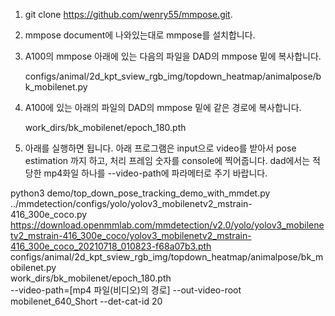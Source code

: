 1. git clone https://github.com/wenry55/mmpose.git. 
2. mmpose document에 나와있는대로 mmpose를 설치합니다.  
3. A100의 mmpose 아래에 있는 다음의 파일을 DAD의 mmpose 밑에 복사합니다.

   configs/animal/2d_kpt_sview_rgb_img/topdown_heatmap/animalpose/bk_mobilenet.py 

4. A100에 있는 아래의 파일의 DAD의 mmpose 밑에 같은 경로에 복사합니다.
   
   work_dirs/bk_mobilenet/epoch_180.pth
   
5. 아래를 실행하면 됩니다. 아래 프로그램은 input으로 video를 받아서 pose estimation 까지 하고, 처리 프레임 숫자를 console에 찍어줍니다.
   dad에서는 적당한 mp4화일 하나를 --video-path에 파라메터로 주기 바랍니다.
   
python3 demo/top_down_pose_tracking_demo_with_mmdet.py \
    ../mmdetection/configs/yolo/yolov3_mobilenetv2_mstrain-416_300e_coco.py \
    https://download.openmmlab.com/mmdetection/v2.0/yolo/yolov3_mobilenetv2_mstrain-416_300e_coco/yolov3_mobilenetv2_mstrain-416_300e_coco_20210718_010823-f68a07b3.pth \
    configs/animal/2d_kpt_sview_rgb_img/topdown_heatmap/animalpose/bk_mobilenet.py \
    work_dirs/bk_mobilenet/epoch_180.pth \
    --video-path=[mp4 파일(비디오)의 경로] --out-video-root mobilenet_640_Short --det-cat-id 20
    
    

